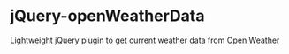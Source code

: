 # jQuery-openWeatherData
Lightweight jQuery plugin to get current weather data from [Open Weather](https://openweathermap.org/)

